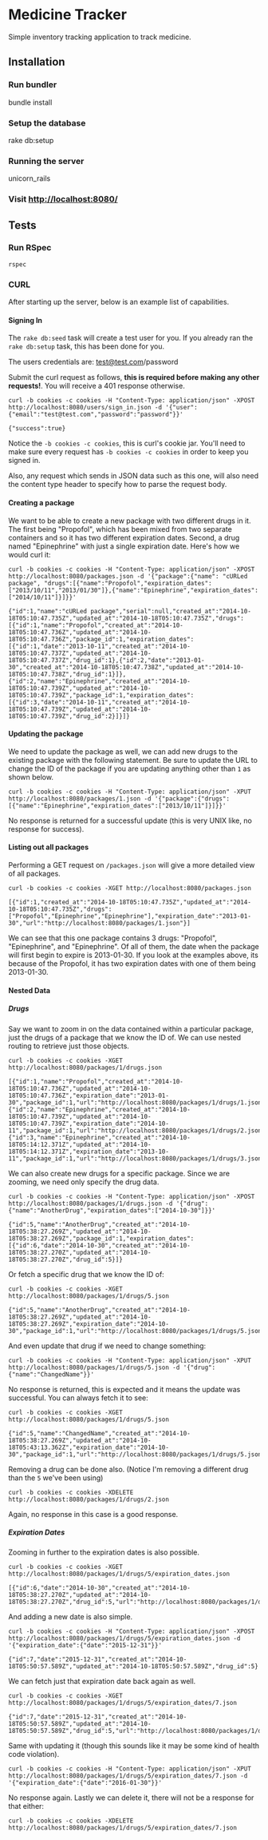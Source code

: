Medicine Tracker
================

Simple inventory tracking application to track medicine.

## Installation

### Run bundler

   bundle install

### Setup the database

   rake db:setup

### Running the server

   unicorn_rails

### Visit [http://localhost:8080/](http://localhost:8080)


## Tests

### Run RSpec

    rspec

### CURL

After starting up the server, below is an example list of capabilities.

#### Signing In

The `rake db:seed` task will create a test user for you. If you already ran the `rake db:setup` task, this has been done for you.

The users credentials are: test@test.com/password

Submit the curl request as follows, **this is required before making any other requests!**. You will receive a 401 response otherwise.

    curl -b cookies -c cookies -H "Content-Type: application/json" -XPOST http://localhost:8080/users/sign_in.json -d '{"user":{"email":"test@test.com","password":"password"}}'

    {"success":true}

Notice the `-b cookies -c cookies`, this is curl's cookie jar. You'll need to make sure every request has `-b cookies -c cookies` in order to keep you signed in.

Also, any request which sends in JSON data such as this one, will also need the content type header to specify how to parse the request body.

#### Creating a package

We want to be able to create a new package with two different drugs in it. The first being "Propofol", which has been mixed from two separate containers and so it has two different expiration dates. Second, a drug named "Epinephrine" with just a single expiration date. Here's how we would curl it:

    curl -b cookies -c cookies -H "Content-Type: application/json" -XPOST http://localhost:8080/packages.json -d '{"package":{"name": "cURLed package", "drugs":[{"name":"Propofol","expiration_dates":["2013/10/11","2013/01/30"]},{"name":"Epinephrine","expiration_dates":["2014/10/11"]}]}}'

    {"id":1,"name":"cURLed package","serial":null,"created_at":"2014-10-18T05:10:47.735Z","updated_at":"2014-10-18T05:10:47.735Z","drugs":[{"id":1,"name":"Propofol","created_at":"2014-10-18T05:10:47.736Z","updated_at":"2014-10-18T05:10:47.736Z","package_id":1,"expiration_dates":[{"id":1,"date":"2013-10-11","created_at":"2014-10-18T05:10:47.737Z","updated_at":"2014-10-18T05:10:47.737Z","drug_id":1},{"id":2,"date":"2013-01-30","created_at":"2014-10-18T05:10:47.738Z","updated_at":"2014-10-18T05:10:47.738Z","drug_id":1}]},{"id":2,"name":"Epinephrine","created_at":"2014-10-18T05:10:47.739Z","updated_at":"2014-10-18T05:10:47.739Z","package_id":1,"expiration_dates":[{"id":3,"date":"2014-10-11","created_at":"2014-10-18T05:10:47.739Z","updated_at":"2014-10-18T05:10:47.739Z","drug_id":2}]}]}

#### Updating the package

We need to update the package as well, we can add new drugs to the existing package with the following statement. Be sure to update the URL to change the ID of the package if you are updating anything other than `1` as shown below.

    curl -b cookies -c cookies -H "Content-Type: application/json" -XPUT http://localhost:8080/packages/1.json -d '{"package":{"drugs":[{"name":"Epinephrine","expiration_dates":["2013/10/11"]}]}}'

No response is returned for a successful update (this is very UNIX like, no response for success).

#### Listing out all packages

Performing a GET request on `/packages.json` will give a more detailed view of all packages.

    curl -b cookies -c cookies -XGET http://localhost:8080/packages.json

    [{"id":1,"created_at":"2014-10-18T05:10:47.735Z","updated_at":"2014-10-18T05:10:47.735Z","drugs":["Propofol","Epinephrine","Epinephrine"],"expiration_date":"2013-01-30","url":"http://localhost:8080/packages/1.json"}]

We can see that this one package contains 3 drugs: "Propofol", "Epinephrine", and "Epinephrine". Of all of them, the date when the package will first begin to expire is 2013-01-30. If you look at the examples above, its because of the Propofol, it has two expiration dates with one of them being 2013-01-30.

#### Nested Data

##### Drugs

Say we want to zoom in on the data contained within a particular package, just the drugs of a package that we know the ID of. We can use nested routing to retrieve just those objects.

    curl -b cookies -c cookies -XGET http://localhost:8080/packages/1/drugs.json

    [{"id":1,"name":"Propofol","created_at":"2014-10-18T05:10:47.736Z","updated_at":"2014-10-18T05:10:47.736Z","expiration_date":"2013-01-30","package_id":1,"url":"http://localhost:8080/packages/1/drugs/1.json","package_url":"http://localhost:8080/packages/1.json"},{"id":2,"name":"Epinephrine","created_at":"2014-10-18T05:10:47.739Z","updated_at":"2014-10-18T05:10:47.739Z","expiration_date":"2014-10-11","package_id":1,"url":"http://localhost:8080/packages/1/drugs/2.json","package_url":"http://localhost:8080/packages/1.json"},{"id":3,"name":"Epinephrine","created_at":"2014-10-18T05:14:12.371Z","updated_at":"2014-10-18T05:14:12.371Z","expiration_date":"2013-10-11","package_id":1,"url":"http://localhost:8080/packages/1/drugs/3.json","package_url":"http://localhost:8080/packages/1.json"}]

We can also create new drugs for a specific package. Since we are zooming, we need only specify the drug data.

    curl -b cookies -c cookies -H "Content-Type: application/json" -XPOST http://localhost:8080/packages/1/drugs.json -d '{"drug":{"name":"AnotherDrug","expiration_dates":["2014-10-30"]}}'

    {"id":5,"name":"AnotherDrug","created_at":"2014-10-18T05:38:27.269Z","updated_at":"2014-10-18T05:38:27.269Z","package_id":1,"expiration_dates":[{"id":6,"date":"2014-10-30","created_at":"2014-10-18T05:38:27.270Z","updated_at":"2014-10-18T05:38:27.270Z","drug_id":5}]}

Or fetch a specific drug that we know the ID of:

    curl -b cookies -c cookies -XGET http://localhost:8080/packages/1/drugs/5.json

    {"id":5,"name":"AnotherDrug","created_at":"2014-10-18T05:38:27.269Z","updated_at":"2014-10-18T05:38:27.269Z","expiration_date":"2014-10-30","package_id":1,"url":"http://localhost:8080/packages/1/drugs/5.json","package_url":"http://localhost:8080/packages/1.json"}

And even update that drug if we need to change something:

    curl -b cookies -c cookies -H "Content-Type: application/json" -XPUT http://localhost:8080/packages/1/drugs/5.json -d '{"drug":{"name":"ChangedName"}}'

No response is returned, this is expected and it means the update was successful. You can always fetch it to see:

    curl -b cookies -c cookies -XGET http://localhost:8080/packages/1/drugs/5.json

    {"id":5,"name":"ChangedName","created_at":"2014-10-18T05:38:27.269Z","updated_at":"2014-10-18T05:43:13.362Z","expiration_date":"2014-10-30","package_id":1,"url":"http://localhost:8080/packages/1/drugs/5.json","package_url":"http://localhost:8080/packages/1.json"}

Removing a drug can be done also. (Notice I'm removing a different drug than the `5` we've been using)

    curl -b cookies -c cookies -XDELETE http://localhost:8080/packages/1/drugs/2.json

Again, no response in this case is a good response.

##### Expiration Dates

Zooming in further to the expiration dates is also possible.

    curl -b cookies -c cookies -XGET http://localhost:8080/packages/1/drugs/5/expiration_dates.json

    [{"id":6,"date":"2014-10-30","created_at":"2014-10-18T05:38:27.270Z","updated_at":"2014-10-18T05:38:27.270Z","drug_id":5,"url":"http://localhost:8080/packages/1/drugs/5/expiration_dates/6.json","drug_url":"http://localhost:8080/packages/1/drugs/5.json"}]

And adding a new date is also simple.

    curl -b cookies -c cookies -H "Content-Type: application/json" -XPOST http://localhost:8080/packages/1/drugs/5/expiration_dates.json -d '{"expiration_date":{"date":"2015-12-31"}}'

    {"id":7,"date":"2015-12-31","created_at":"2014-10-18T05:50:57.589Z","updated_at":"2014-10-18T05:50:57.589Z","drug_id":5}

We can fetch just that expiration date back again as well.

    curl -b cookies -c cookies -XGET http://localhost:8080/packages/1/drugs/5/expiration_dates/7.json

    {"id":7,"date":"2015-12-31","created_at":"2014-10-18T05:50:57.589Z","updated_at":"2014-10-18T05:50:57.589Z","drug_id":5,"url":"http://localhost:8080/packages/1/drugs/5/expiration_dates/7.json","drug_url":"http://localhost:8080/packages/1/drugs/5.json"}

Same with updating it (though this sounds like it may be some kind of health code violation).

    curl -b cookies -c cookies -H "Content-Type: application/json" -XPUT http://localhost:8080/packages/1/drugs/5/expiration_dates/7.json -d '{"expiration_date":{"date":"2016-01-30"}}'

No response again. Lastly we can delete it, there will not be a response for that either:

    curl -b cookies -c cookies -XDELETE http://localhost:8080/packages/1/drugs/5/expiration_dates/7.json
